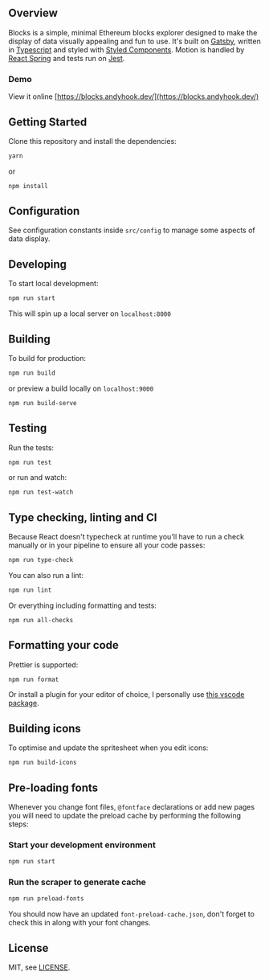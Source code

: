 ## Overview

Blocks is a simple, minimal Ethereum blocks explorer designed to make the display of data visually appealing and fun to use. It's built on [Gatsby](https://www.gatsbyjs.org/), written in [Typescript](https://www.typescriptlang.org/) and styled with [Styled Components](https://styled-components.com/). Motion is handled by [React Spring](https://www.react-spring.io/) and tests run on [Jest](https://jestjs.io/).

### Demo

View it online
[https://blocks.andyhook.dev/](https://blocks.andyhook.dev/)

## Getting Started

Clone this repository and install the dependencies:

```sh
yarn
```

or

```sh
npm install
```

## Configuration

See configuration constants inside `src/config` to manage some aspects of data display.

## Developing

To start local development:

```sh
npm run start
```

This will spin up a local server on `localhost:8000`

## Building

To build for production:

```sh
npm run build
```

or preview a build locally on `localhost:9000`

```sh
npm run build-serve
```

## Testing

Run the tests:

```sh
npm run test
```

or run and watch:

```sh
npm run test-watch
```

## Type checking, linting and CI

Because React doesn't typecheck at runtime you'll have to run a check manually or in your pipeline to ensure all your code passes:

```sh
npm run type-check
```

You can also run a lint:

```sh
npm run lint
```

Or everything including formatting and tests:

```sh
npm run all-checks
```

## Formatting your code

Prettier is supported:

```sh
npm run format
```

Or install a plugin for your editor of choice, I personally use [this vscode package](https://marketplace.visualstudio.com/items?itemName=esbenp.prettier-vscode).

## Building icons

To optimise and update the spritesheet when you edit icons:

```sh
npm run build-icons
```

## Pre-loading fonts

Whenever you change font files, `@fontface` declarations or add new pages you will need to update the preload cache by performing the following steps:

### Start your development environment

```sh
npm run start
```

### Run the scraper to generate cache

```sh
npm run preload-fonts
```

You should now have an updated `font-preload-cache.json`, don't forget to check this in along with your font changes.

## License

MIT, see [LICENSE](LICENSE).
